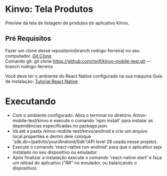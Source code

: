 
#  Kinvo: Tela Produtos 

Preview da tela de listagem de produtos do aplicativo Kinvo.

## Pré Requisitos

Fazer um clone desse repositorio(branch rodrigo-ferreira) no seu computador. [Git Clone](https://git-scm.com/book/pt-br/v1/Git-Essencial-Obtendo-um-Reposit%C3%B3rio-Git)  
Comando git: git clone https://github.com/rorlf/kinvo-mobile-test.git --branch rodrigo-ferreira

Você deve ter o ambiente do React Native configurado na sua máquina Guia de instalação: [Tutorial React Native](https://facebook.github.io/react-native/docs/getting-started.html)  


# Executando

+ Com o ambiente configurado. Abra o terminal no diretório /kinvo-mobile-test/kinvo e execute o comando 'npm install' para instalar as dependências especificadas no package.json. 
+ Vá até a pasta /kinvo-mobile-test/kinvo/android e crie um arquivo local.properties e dentro dele coloque 'sdk.dir=/path/to/your/Android/Sdk'(API level 28 usada nesse projeto).
+ Execute o comando 'react-native run-android' para que o aplicativo seja instalado no seu dispositivo ou emulador.
+ Após finalizar a instalação execute o comando 'react-native start' e faça um reload do aplicativo ("RR" no emulador, ou balançando o dispositivo). 
  




